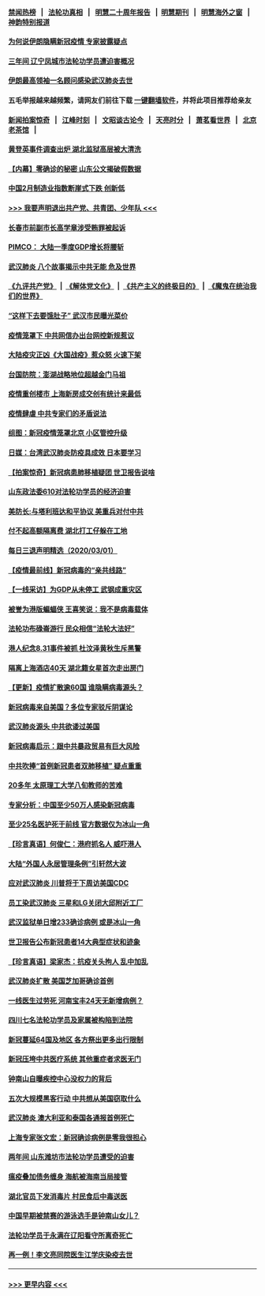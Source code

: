 #### [禁闻热榜](热点新闻.md?=0)  &nbsp;&nbsp;|&nbsp;&nbsp; [法轮功真相](https://github.com/gfw-breaker/truth/blob/master/README.md?=0) &nbsp;&nbsp;|&nbsp;&nbsp; [明慧二十周年报告](https://github.com/gfw-breaker/mh-reports/blob/master/README.md?=0) &nbsp;&nbsp;|&nbsp;&nbsp;[明慧期刊](https://github.com/gfw-breaker/mh-qikan) &nbsp;&nbsp;|&nbsp;&nbsp; [明慧海外之窗](https://github.com/gfw-breaker/mh-news/blob/master/README.md?=0) &nbsp;&nbsp;|&nbsp;&nbsp; [神韵特别报道](https://github.com/gfw-breaker/mh-news/blob/master/shenyun.md?=0)
#### [为何说伊朗隐瞒新冠疫情 专家披露疑点](../pages/nsc413/n11909701.md?t=03022131) 
#### [三年间 辽宁凤城市法轮功学员遭迫害概况](../pages/nsc413/n11907497.md?t=03022131) 
#### [伊朗最高领袖一名顾问感染武汉肺炎去世](../pages/nsc413/n11909593.md?t=03022131) 
#### 五毛举报越来越频繁，请网友们前往下载 [一键翻墙软件](https://github.com/gfw-breaker/ssr-accounts)，并将此项目推荐给亲友
#### [新闻拍案惊奇](https://github.com/gfw-breaker/banned-news/blob/master/pages/link4.md) &nbsp;&nbsp;|&nbsp;&nbsp; [江峰时刻](https://github.com/gfw-breaker/banned-news/blob/master/pages/link4.md) &nbsp;&nbsp;|&nbsp;&nbsp; [文昭谈古论今](https://github.com/gfw-breaker/banned-news/blob/master/pages/link4.md) &nbsp;&nbsp;|&nbsp;&nbsp; [天亮时分](https://github.com/gfw-breaker/banned-news/blob/master/pages/link4.md) &nbsp;&nbsp;|&nbsp;&nbsp; [萧茗看世界](https://github.com/gfw-breaker/banned-news/blob/master/pages/link4.md) &nbsp;&nbsp;|&nbsp;&nbsp; [北京老茶馆](https://github.com/gfw-breaker/banned-news/blob/master/pages/link4.md) &nbsp;&nbsp;|&nbsp;&nbsp; 
#### [黄登英事件调查出炉 湖北监狱高层被大清洗](../pages/nsc413/n11909542.md?t=03022131) 
#### [【内幕】零确诊的秘密 山东公文揭破假数据](../pages/nsc413/n11903914.md?t=03022131) 
#### [中国2月制造业指数断崖式下跌 创新低](../pages/nsc413/n11909490.md?t=03022131) 
#### [>>> 我要声明退出共产党、共青团、少年队 <<<](https://github.com/begood0513/goodnews/blob/master/quit/letter.md) 
#### [长春市前副市长高学章涉受贿罪被起诉](../pages/nsc413/n11909042.md?t=03022131) 
#### [PIMCO： 大陆一季度GDP增长将腰斩](../pages/nsc413/n11908780.md?t=03022131) 
#### [武汉肺炎 八个故事揭示中共无能 危及世界](../pages/nsc413/n11888055.md?t=03022131) 
#### [《九评共产党》](https://github.com/begood0513/9ping.md/blob/master/README.md) &nbsp;|&nbsp; [《解体党文化》](../../../../jtdwh.md/blob/master/README.md)  &nbsp;|&nbsp; [《共产主义的终极目的》](../../../../gczydzjmd.md/blob/master/README.md) &nbsp;|&nbsp; [《魔鬼在统治我们的世界》](../../../../mgztzwmdsj.md/blob/master/README.md) 
#### [“这样下去要饿肚子” 武汉市民曝光菜价](../pages/nsc413/n11908526.md?t=03022131) 
#### [疫情笼罩下 中共网信办出台网控新规惹议](../pages/nsc413/n11908545.md?t=03022131) 
#### [大陆疫灾正凶《大国战疫》惹众怒 火速下架](../pages/nsc413/n11908714.md?t=03022131) 
#### [台国防院：澎湖战略地位超越金门马祖](../pages/nsc413/n11908715.md?t=03022131) 
#### [疫情重创楼市 上海新房成交创有统计来最低](../pages/nsc413/n11907827.md?t=03022131) 
#### [疫情肆虐 中共专家们的矛盾说法](../pages/nsc413/n11901914.md?t=03022131) 
#### [组图：新冠疫情笼罩北京 小区管控升级](../pages/nsc413/n11905532.md?t=03022131) 
#### [日媒：台湾武汉肺炎防疫具成效 日本要学习](../pages/nsc413/n11908930.md?t=03022131) 
#### [【拍案惊奇】新冠病患肺移植疑团 世卫报告说啥](../pages/nsc413/n11907972.md?t=03022131) 
#### [山东政法委610对法轮功学员的经济迫害](../pages/nsc413/n11907366.md?t=03022131) 
#### [美防长:与塔利班达和平协议 美重兵对付中共](../pages/nsc413/n11908366.md?t=03022131) 
#### [付不起高额隔离费 湖北打工仔躲在工地](../pages/nsc413/n11907139.md?t=03022131) 
#### [每日三退声明精选（2020/03/01）](../pages/nsc413/n11908451.md?t=03022131) 
#### [【疫情最前线】新冠病毒的“亲共线路”](../pages/nsc413/n11907734.md?t=03022131) 
#### [【一线采访】为GDP从未停工 武钢成重灾区](../pages/nsc413/n11907787.md?t=03022131) 
#### [被誉为港版蝙蝠侠 王喜笑说：我不是病毒载体](../pages/nsc413/n11907724.md?t=03022131) 
#### [法轮功布碌崙游行 民众相信“法轮大法好”](../pages/nsc413/n11907645.md?t=03022131) 
#### [港人纪念8.31事件被抓 杜汶泽黄秋生斥黑警](../pages/nsc413/n11907574.md?t=03022131) 
#### [隔离上海酒店40天 湖北籍女星首次走出房门](../pages/nsc413/n11907453.md?t=03022131) 
#### [【更新】疫情扩散逾60国 谁隐瞒病毒源头？](../pages/nsc413/n11890652.md?t=03022131) 
#### [新冠病毒来自美国？多位专家驳斥阴谋论](../pages/nsc413/n11907805.md?t=03022131) 
#### [武汉肺炎源头 中共欲诿过美国](../pages/nsc413/n11907665.md?t=03022131) 
#### [新冠病毒启示：跟中共暴政贸易有巨大风险](../pages/nsc413/n11907718.md?t=03022131) 
#### [中共吹捧“首例新冠患者双肺移植” 疑点重重](../pages/nsc413/n11907615.md?t=03022131) 
#### [20多年 太原理工大学八旬教师的苦难](../pages/nsc413/n11907003.md?t=03022131) 
#### [专家分析：中国至少50万人感染新冠病毒](../pages/nsc413/n11907619.md?t=03022131) 
#### [至少25名医护死于前线 官方数据仅为冰山一角](../pages/nsc413/n11907479.md?t=03022131) 
#### [【珍言真语】何俊仁：港府抓名人 威吓港人](../pages/nsc413/n11907561.md?t=03022131) 
#### [大陆“外国人永居管理条例”引轩然大波](../pages/nsc413/n11907540.md?t=03022131) 
#### [应对武汉肺炎 川普将于下周访美国CDC](../pages/nsc413/n11907493.md?t=03022131) 
#### [员工染武汉肺炎 三星和LG关闭大邱附近工厂](../pages/nsc413/n11907471.md?t=03022131) 
#### [武汉监狱单日增233确诊病例 或是冰山一角](../pages/nsc413/n11907360.md?t=03022131) 
#### [世卫报告公布新冠患者14大典型症状和迹象](../pages/nsc413/n11907472.md?t=03022131) 
#### [【珍言真语】梁家杰：抗疫关头拘人 乱中加乱](../pages/nsc413/n11907444.md?t=03022131) 
#### [武汉肺炎扩散 美国芝加哥确诊首例](../pages/nsc413/n11907347.md?t=03022131) 
#### [一线医生过劳死 河南宝丰24天无新增病例？](../pages/nsc413/n11907430.md?t=03022131) 
#### [四川七名法轮功学员及家属被构陷到法院](../pages/nsc413/n11907214.md?t=03022131) 
#### [新冠蔓延64国及地区 各方祭出更多出行限制](../pages/nsc413/n11907227.md?t=03022131) 
#### [新冠压垮中共医疗系统 其他重症者求医无门](../pages/nsc413/n11905283.md?t=03022131) 
#### [钟南山自曝疾控中心没权力的背后](../pages/nsc413/n11903401.md?t=03022131) 
#### [五次大规模黑客行动 中共想从美国窃取什么](../pages/nsc413/n11899124.md?t=03022131) 
#### [武汉肺炎 澳大利亚和泰国各通报首例死亡](../pages/nsc413/n11906995.md?t=03022131) 
#### [上海专家张文宏：新冠确诊病例是零我很担心](../pages/nsc413/n11906935.md?t=03022131) 
#### [两年间 山东潍坊市法轮功学员遭受的迫害](../pages/nsc413/n11902878.md?t=03022131) 
#### [瘟疫叠加债务缠身 海航被海南当局接管](../pages/nsc413/n11906466.md?t=03022131) 
#### [湖北官员下发消毒片 村民食后中毒送医](../pages/nsc413/n11906520.md?t=03022131) 
#### [中国早期被禁赛的游泳选手是钟南山女儿？](../pages/nsc413/n11906532.md?t=03022131) 
#### [法轮功学员于永满在辽阳看守所离奇死亡](../pages/nsc413/n11906047.md?t=03022131) 
#### [再一例！李文亮同院医生江学庆染疫去世](../pages/nsc413/n11906396.md?t=03022131) 

----
#### [ >>> 更早内容 <<< ](../indexes/nsc413-earlier.md)
